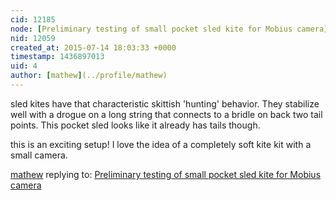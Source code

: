```yaml
---
cid: 12185
node: [Preliminary testing of small pocket sled kite for Mobius camera](../notes/patcoyle/07-14-2015/smal-pocket-sled-kite-for-mobius-camera)
nid: 12059
created_at: 2015-07-14 18:03:33 +0000
timestamp: 1436897013
uid: 4
author: [mathew](../profile/mathew)
---
```


sled kites have that characteristic skittish 'hunting' behavior.  They stabilize well with a drogue on a long string that connects to a bridle on back two tail points.  This pocket sled looks like it already has tails though. 

this is an exciting setup! I love the idea of a completely soft kite kit with a small camera.

[mathew](../profile/mathew) replying to: [Preliminary testing of small pocket sled kite for Mobius camera](../notes/patcoyle/07-14-2015/smal-pocket-sled-kite-for-mobius-camera)

